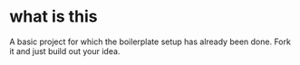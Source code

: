 # what is this

A basic project for which the boilerplate setup has already been done. Fork it and just build out your idea.
